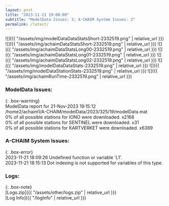 ```yaml
---
layout: post
title: "2023-11-21 19:00:00"
subtitle: "ModelData Issues: 3; A-CHAIM System Issues: 2"
permalink: /latest/
---
```


![]({{ "/assets/img/modelDataDataStatsShort-2332519.png" | relative_url }})
![]({{ "/assets/img/achaimDataStatsShort-2332519.png" | relative_url }})
![]({{ "/assets/img/achaimDataStatsLong00-2332519.png" | relative_url }})
![]({{ "/assets/img/achaimDataStatsLong01-2332519.png" | relative_url }})
![]({{ "/assets/img/achaimDataStatsLong02-2332519.png" | relative_url }})
![]({{ "/assets/img/modelDataDataStats-2332519.png" | relative_url }})
![]({{ "/assets/img/modelDataStationStats-2332519.png" | relative_url }})
![]({{ "/assets/img/achaimRunTime-2332519.png" | relative_url }})


### ModelData Issues:  
  
{: .box-warning}  
 ModelData report for 21-Nov-2023 19:15:12   
 /home2/achaim1/A-CHAIM/modelData/2023/325/19/modelData.mat   
 0% of all possible stations for IONO were downloaded. x2168   
 0% of all possible stations for SENTINEL were downloaded. x31   
 0% of all possible stations for KARTVERKET were downloaded. x6389   
  
### A-CHAIM System Issues:  
  
{: .box-error}  
2023-11-21 18:09:26 Undefined function or variable 'L1'.  
2023-11-21 18:15:13 Dot indexing is not supported for variables of this type.  

### Logs:  
  
{: .box-note}  
[Logs.zip]({{ "/assets/other/logs.zip" | relative_url }})  
[Log Info]({{ "/logInfo" | relative_url }})  
